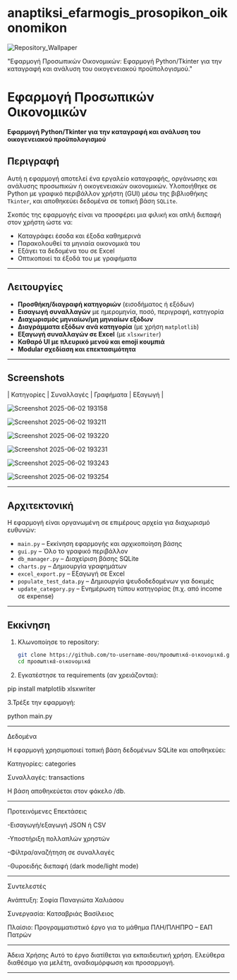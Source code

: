 # anaptiksi_efarmogis_prosopikon_oikonomikon
![Repository_Wallpaper](https://github.com/user-attachments/assets/985693f8-b4f3-4818-a815-06fc3561e30c)

"Εφαρμογή Προσωπικών Οικονομικών: Εφαρμογή Python/Tkinter για την καταγραφή και ανάλυση του οικογενειακού προϋπολογισμού."

# Εφαρμογή Προσωπικών Οικονομικών  
**Εφαρμογή Python/Tkinter για την καταγραφή και ανάλυση του οικογενειακού προϋπολογισμού**

## Περιγραφή

Αυτή η εφαρμογή αποτελεί ένα εργαλείο καταγραφής, οργάνωσης και ανάλυσης προσωπικών ή οικογενειακών οικονομικών. Υλοποιήθηκε σε Python με γραφικό περιβάλλον χρήστη (GUI) μέσω της βιβλιοθήκης `Tkinter`, και αποθηκεύει δεδομένα σε τοπική βάση `SQLite`.

Σκοπός της εφαρμογής είναι να προσφέρει μια φιλική και απλή διεπαφή στον χρήστη ώστε να:
- Καταγράφει έσοδα και έξοδα καθημερινά
- Παρακολουθεί τα μηνιαία οικονομικά του
- Εξάγει τα δεδομένα του σε Excel
- Οπτικοποιεί τα έξοδά του με γραφήματα

---

## Λειτουργίες

- **Προσθήκη/διαγραφή κατηγοριών** (εισοδήματος ή εξόδων)
- **Εισαγωγή συναλλαγών** με ημερομηνία, ποσό, περιγραφή, κατηγορία
- **Διαχωρισμός μηνιαίων/μη μηνιαίων εξόδων**
- **Διαγράμματα εξόδων ανά κατηγορία** (με χρήση `matplotlib`)
-  **Εξαγωγή συναλλαγών σε Excel** (με `xlsxwriter`)
-  **Καθαρό UI με πλευρικό μενού και emoji κουμπιά**
-  **Modular σχεδίαση και επεκτασιμότητα**

---

## Screenshots

| Κατηγορίες | Συναλλαγές | Γραφήματα | Εξαγωγή |

![Screenshot 2025-06-02 193158](https://github.com/user-attachments/assets/b460b60d-3d31-4912-9d0f-450a38f9141a)

![Screenshot 2025-06-02 193211](https://github.com/user-attachments/assets/a3b9ff0d-340a-4928-bc72-2092c1703611)

![Screenshot 2025-06-02 193220](https://github.com/user-attachments/assets/bef7af7a-0582-4f70-9dee-ad495e27d1bc)

![Screenshot 2025-06-02 193231](https://github.com/user-attachments/assets/36f3f44a-e45c-4ce5-a9c8-aa6b33466d7c)

![Screenshot 2025-06-02 193243](https://github.com/user-attachments/assets/d22ddceb-2a70-4aa3-98b6-204220b49ee0)

![Screenshot 2025-06-02 193254](https://github.com/user-attachments/assets/8dc18dfa-122b-4c43-9827-e5c610390364)

---

##  Αρχιτεκτονική

Η εφαρμογή είναι οργανωμένη σε επιμέρους αρχεία για διαχωρισμό ευθυνών:

- `main.py` – Εκκίνηση εφαρμογής και αρχικοποίηση βάσης
- `gui.py` – Όλο το γραφικό περιβάλλον
- `db_manager.py` – Διαχείριση βάσης SQLite
- `charts.py` – Δημιουργία γραφημάτων
- `excel_export.py` – Εξαγωγή σε Excel
- `populate_test_data.py` – Δημιουργία ψευδοδεδομένων για δοκιμές
- `update_category.py` – Ενημέρωση τύπου κατηγορίας (π.χ. από income σε expense)

---

##  Εκκίνηση

1. Κλωνοποίησε το repository:
   ```bash
   git clone https://github.com/το-username-σου/προσωπικά-οικονομικά.git
   cd προσωπικά-οικονομικά

2. Εγκατέστησε τα requirements (αν χρειάζονται):

pip install matplotlib xlsxwriter

3.Τρέξε την εφαρμογή:

python main.py

---


Δεδομένα


Η εφαρμογή χρησιμοποιεί τοπική βάση δεδομένων SQLite και αποθηκεύει:

Κατηγορίες: categories

Συναλλαγές: transactions

Η βάση αποθηκεύεται στον φάκελο /db.


---


Προτεινόμενες Επεκτάσεις

-Εισαγωγή/εξαγωγή JSON ή CSV

-Υποστήριξη πολλαπλών χρηστών

-Φίλτρα/αναζήτηση σε συναλλαγές

-Θυροειδής διεπαφή (dark mode/light mode)


---


Συντελεστές


Ανάπτυξη: Σοφία Παναγιώτα Χαλιάσου

Συνεργασία: Κατσαβριάς Βασίλειος

Πλαίσιο: Προγραμματιστικό έργο για το μάθημα ΠΛΗ/ΠΛΗΠΡΟ – ΕΑΠ Πατρών



---


Άδεια Χρήσης
Αυτό το έργο διατίθεται για εκπαιδευτική χρήση. Ελεύθερα διαθέσιμο για μελέτη, αναδιαμόρφωση και προσαρμογή.


---
   

